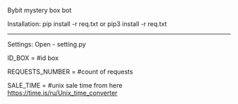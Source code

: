 Bybit mystery box bot

Installation:
pip install -r req.txt
or
pip3 install -r req.txt

-----------------------

Settings:
Open - setting.py

ID_BOX = #id box

REQUESTS_NUMBER = #count of requests

SALE_TIME = #unix sale time from here https://time.is/ru/Unix_time_converter
